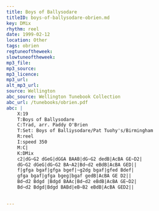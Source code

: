 ```yaml
---
title: Boys of Ballysodare
titleID: boys-of-ballysodare-obrien.md
key: DMix
rhythm: reel
date: 1999-02-12
location: Other
tags: obrien
regtuneoftheweek:
slowtuneoftheweek:
mp3_file:
mp3_source:
mp3_licence:
mp3_url:
alt_mp3_url:
source: Wellington
abc_source: Wellington Tunebook Collection
abc_url: /tunebooks/obrien.pdf
abc: |
    X:19
    T:Boys of Ballysodare
    C:Trad, arr. Paddy O'Brien
    T:Set: Boys of Balliysodare/Pat Tuohy's/Birmingham
    R:reel
    I:speed 350
    M:C|
    K:DMix
    c2|dG~G2 dGeG|dGGA BAAB|dG~G2 dedB|AcBA GE~D2|
    dG~G2 dGeG|dG~G2 BA~A2|Bd~d2 eBdB|AcBA GED||
    f|gfga bgaf|gfga bgef|~g2dg bgaf|gfed Bdef|
    gfga bgaf|gfga bgeg|bgaf gedB|AcBA GE D2||
    Bd~d2 Bdgd |Bdgd BAAc|Bd~d2 eBdB|AcBA GE~D2|
    Bd~d2 Bdgd|Bdgd BABd|eB~B2 eBdB|AcBA GED2||
    

---
```

